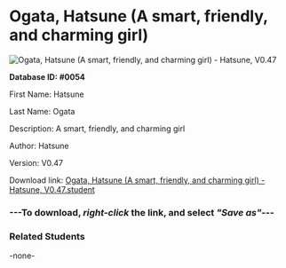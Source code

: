 # Ogata, Hatsune (A smart, friendly, and charming girl)

<img src="Files/Ogata, Hatsune (A smart, friendly, and charming girl).png" title="Ogata, Hatsune (A smart, friendly, and charming girl) - Hatsune, V0.47">

**Database ID: #0054**

First Name: Hatsune

Last Name: Ogata

Description: A smart, friendly, and charming girl

Author: Hatsune

Version: V0.47

Download link: <a href="https://raw.githubusercontent.com/Arbiter1223/Daigaku-Gurashi-Custom-Students/master/Files/Student Files/Ogata%2C%20Hatsune%20(A%20smart%2C%20friendly%2C%20and%20charming%20girl)%20-%20Hatsune%2C%20V0.47.student">Ogata, Hatsune (A smart, friendly, and charming girl) - Hatsune, V0.47.student</a>

### ---**To download, _right-click_ the link, and select _"Save as"_**---

### Related Students

-none-
